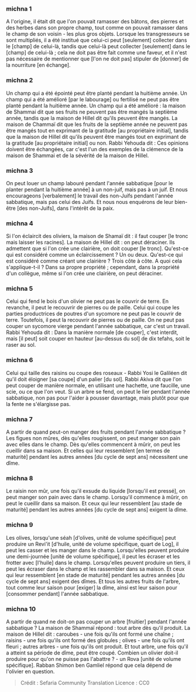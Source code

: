 
### michna 1
A l'origine, il était dit que l'on pouvait ramasser des bâtons, des pierres et des herbes dans son propre champ, tout comme on pouvait ramasser dans le champ de son voisin - les plus gros objets. Lorsque les transgresseurs se sont multipliés, il a été institué que celui-ci peut [seulement] collecter dans le [champ] de celui-là, tandis que celui-là peut collecter [seulement] dans le [champ] de celui-là ; cela ne doit pas être fait comme une faveur, et il n'est pas nécessaire de mentionner que [l'on ne doit pas] stipuler de [donner] de la nourriture [en échange].

### michna 2
Un champ qui a été épointé peut être planté pendant la huitième année. Un champ qui a été amélioré [par le labourage] ou fertilisé ne peut pas être planté pendant la huitième année. Un champ qui a été amélioré : la maison de Shammai dit que ses fruits ne peuvent pas être mangés la septième année, tandis que la maison de Hillel dit qu'ils peuvent être mangés. La maison de Chammaï dit que les fruits de la septième année ne peuvent pas être mangés tout en exprimant de la gratitude [au propriétaire initial], tandis que la maison de Hillel dit qu'ils peuvent être mangés tout en exprimant de la gratitude [au propriétaire initial] ou non. Rabbi Yehouda dit : Ces opinions doivent être échangées, car c'est l'un des exemples de la clémence de la maison de Shammai et de la sévérité de la maison de Hillel.

### michna 3
On peut louer un champ labouré pendant l'année sabbatique [pour le planter pendant la huitième année] à un non-juif, mais pas à un juif. Et nous encourageons [verbalement] le travail des non-Juifs pendant l'année sabbatique, mais pas celui des Juifs. Et nous nous enquérons de leur bien-être [des non-Juifs], dans l'intérêt de la paix.

### michna 4
Si l'on éclaircit des oliviers, la maison de Shamaï dit : il faut couper [le tronc mais laisser les racines]. La maison de Hillel dit : on peut déraciner. Ils admettent que si l'on crée une clairière, on doit couper [le tronc]. Qu'est-ce qui est considéré comme un éclaircissement ? Un ou deux. Qu'est-ce qui est considéré comme créant une clairière ? Trois côte à côte. A quoi cela s'applique-t-il ? Dans sa propre propriété ; cependant, dans la propriété d'un collègue, même si l'on crée une clairière, on peut déraciner.

### michna 5
Celui qui fend le bois d'un olivier ne peut pas le couvrir de terre. En revanche, il peut le recouvrir de pierres ou de paille. Celui qui coupe les parties productrices de poutres d'un sycomore ne peut pas le couvrir de terre. Toutefois, il peut la recouvrir de pierres ou de paille. On ne peut pas couper un sycomore vierge pendant l'année sabbatique, car c'est un travail. Rabbi Yehouda dit : Dans la manière normale [de couper], c'est interdit, mais [il peut] soit couper en hauteur [au-dessus du sol] de dix tefahs, soit le raser au sol.

### michna 6
Celui qui taille des raisins ou coupe des roseaux - Rabbi Yosi le Galiléen dit qu'il doit éloigner [sa coupe] d'un palier [du sol]. Rabbi Akiva dit que l'on peut couper de manière normale, en utilisant une hachette, une faucille, une scie, ou ce que l'on veut. Si un arbre se fend, on peut le lier pendant l'année sabbatique, non pas pour l'aider à pousser davantage, mais plutôt pour que la fente ne s'élargisse pas.

### michna 7
A partir de quand peut-on manger des fruits pendant l'année sabbatique ? Les figues non mûres, dès qu'elles rougissent, on peut manger son pain avec elles dans le champ. Dès qu'elles commencent à mûrir, on peut les cueillir dans sa maison. Et celles qui leur ressemblent [en termes de maturité] pendant les autres années [du cycle de sept ans] nécessitent une dîme.

### michna 8
Le raisin non mûr, une fois qu'il exsude du liquide [lorsqu'il est pressé], on peut manger son pain avec dans le champ. Lorsqu'il commence à mûrir, on peut le cueillir dans sa maison. Et ceux qui leur ressemblent [au stade de maturité] pendant les autres années [du cycle de sept ans] exigent la dîme.

### michna 9
Les olives, lorsqu'une séah [d'olives, unité de volume spécifique] peut produire un Revi'it [d'huile, unité de volume spécifique, quart de Log], il peut les casser et les manger dans le champ. Lorsqu'elles peuvent produire une demi-journée [unité de volume spécifique], il peut les écraser et les frotter avec [l'huile] dans le champ. Lorsqu'elles peuvent produire un tiers, il peut les écraser dans le champ et les rassembler dans sa maison. Et ceux qui leur ressemblent [en stade de maturité] pendant les autres années [du cycle de sept ans] exigent des dîmes. Et tous les autres fruits de l'arbre, tout comme leur saison pour [exiger] la dîme, ainsi est leur saison pour [consommer pendant] l'année sabbatique.

### michna 10
A partir de quand ne doit-on pas couper un arbre [fruitier] pendant l'année sabbatique ? La maison de Shammaï répond : tout arbre dès qu'il produit. La maison de Hillel dit : caroubes - une fois qu'ils ont formé une chaîne ; raisins - une fois qu'ils ont formé des globules ; olives - une fois qu'ils ont fleuri ; autres arbres - une fois qu'ils ont produit. Et tout arbre, une fois qu'il a atteint sa période de dîme, peut être coupé. Combien un olivier doit-il produire pour qu'on ne puisse pas l'abattre ? - un Rova [unité de volume spécifique]. Rabban Shimon ben Gamliel répond que cela dépend de l'olivier en question.

>Crédit : Sefaria Community Translation
>Licence : CC0